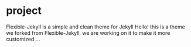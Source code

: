 # project
Flexible-Jekyll is a simple and clean theme for Jekyll
Hello! 
this is a theme we forked from Flexible-Jekyll, we are working on it to make it more customized ... 

